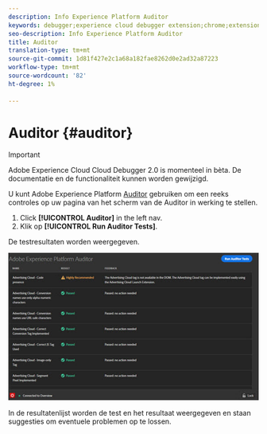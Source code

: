 ```yaml
---
description: Info Experience Platform Auditor
keywords: debugger;experience cloud debugger extension;chrome;extension;auditor;dtm;target
seo-description: Info Experience Platform Auditor
title: Auditor
translation-type: tm+mt
source-git-commit: 1d81f427e2c1a68a182fae8262d0e2ad32a87223
workflow-type: tm+mt
source-wordcount: '82'
ht-degree: 1%

---
```



# Auditor {#auditor}

>[!IMPORTANT]
>
>Adobe Experience Cloud Cloud Debugger 2.0 is momenteel in bèta. De documentatie en de functionaliteit kunnen worden gewijzigd.

U kunt Adobe Experience Platform [Auditor](https://docs.adobe.com/content/help/en/auditor/using/overview.html) gebruiken om een reeks controles op uw pagina van het scherm van de Auditor in werking te stellen.

1. Click **[!UICONTROL Auditor]** in the left nav.
1. Klik op **[!UICONTROL Run Auditor Tests]**.

De testresultaten worden weergegeven.

![](assets/auditor-results.jpg)

In de resultatenlijst worden de test en het resultaat weergegeven en staan suggesties om eventuele problemen op te lossen.